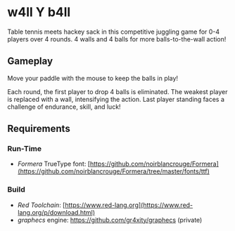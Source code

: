 # w4ll Y b4ll
Table tennis meets hackey sack in this competitive juggling game for 0-4 players over 4 rounds. 4 walls and 4 balls for more balls-to-the-wall action!

## Gameplay
Move your paddle with the mouse to keep the balls in play!

Each round, the first player to drop 4 balls is eliminated. The weakest player is replaced with a wall, intensifying the action. Last player standing faces a challenge of endurance, skill, and luck!

## Requirements
### Run-Time
* *Formera* TrueType font: [https://github.com/noirblancrouge/Formera](https://github.com/noirblancrouge/Formera/tree/master/fonts/ttf)
### Build
* *Red Toolchain*: [https://www.red-lang.org](https://www.red-lang.org/p/download.html)
* *graphecs* engine: https://github.com/gr4xity/graphecs (private)
